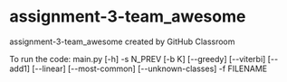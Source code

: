 # assignment-3-team_awesome
assignment-3-team_awesome created by GitHub Classroom

To run the code: 
main.py [-h] -s N_PREV [-b K] [--greedy] [--viterbi] [--add1]
               [--linear] [--most-common] [--unknown-classes] -f FILENAME
